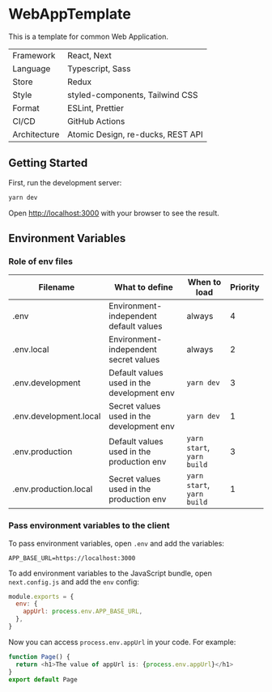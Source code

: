 # WebAppTemplate

This is a template for common Web Application.

|              |                                   |
| ------------ | ----------------------------------|
| Framework    | React, Next                       |
| Language     | Typescript, Sass                  |
| Store        | Redux                             |
| Style        | styled-components, Tailwind CSS   |
| Format       | ESLint, Prettier                  |
| CI/CD        | GitHub Actions                    |
| Architecture | Atomic Design, re-ducks, REST API |

## Getting Started

First, run the development server:

```bash
yarn dev
```

Open [http://localhost:3000](http://localhost:3000) with your browser to see the result.


## Environment Variables

### Role of env files

| Filename               | What to define                             | When to load               | Priority |
| ---------------------- | ------------------------------------------ | -------------------------- | -------- |
| .env                   | Environment-independent default values     | always                     | 4        |
| .env.local             | Environment-independent secret values      | always                     | 2        |
| .env.development       | Default values ​​used in the development env | `yarn dev`                 | 3        |
| .env.development.local | Secret values ​​used in the development env  | `yarn dev`                 | 1        |
| .env.production        | Default values ​​used in the production env  | `yarn start`, `yarn build` | 3        |
| .env.production.local  | Secret values ​​used in the production env   | `yarn start`, `yarn build` | 1        |

### Pass environment variables to the client

To pass environment variables, open `.env` and add the variables:

``` dotenv:.env.development
APP_BASE_URL=https://localhost:3000
```

To add environment variables to the JavaScript bundle, open `next.config.js` and add the `env` config:

``` javascript:next.config.js
module.exports = {
  env: {
    appUrl: process.env.APP_BASE_URL,
  },
}
```

Now you can access `process.env.appUrl` in your code. For example:

``` typescript
function Page() {
  return <h1>The value of appUrl is: {process.env.appUrl}</h1>
}
export default Page
```
